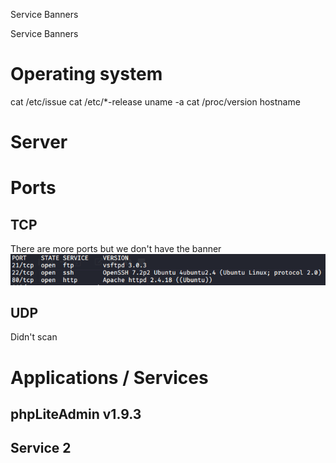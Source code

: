 Service Banners

Service Banners

# Operating system
cat /etc/issue
cat /etc/*-release
uname -a
cat /proc/version
hostname

# Server

# Ports
## TCP
There are more ports but we don't have the banner
![a702966d699ddea0e1047c201872933c.png](../../_resources/f696c6ee021442108165e3077548d014.png)

## UDP
Didn't scan

# Applications / Services
## phpLiteAdmin v1.9.3
## Service 2